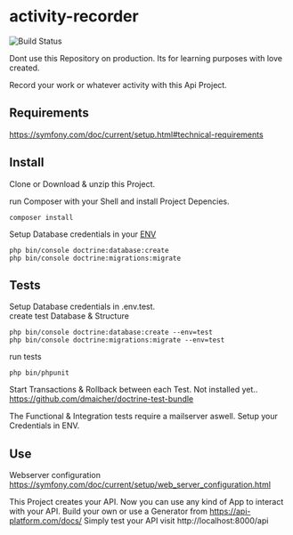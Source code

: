 # activity-recorder
![Build Status](https://travis-ci.org/benblub/activity-recorder.svg?branch=main) 

Dont use this Repository on production. Its for learning purposes with love created.

Record your work or whatever activity with this Api Project.

## Requirements
https://symfony.com/doc/current/setup.html#technical-requirements

## Install
Clone or Download & unzip this Project. 

run Composer with your Shell and install Project Depencies.
```
composer install
```
Setup Database credentials in your [ENV](https://symfony.com/doc/current/configuration.html#configuration-environments)
````
php bin/console doctrine:database:create 
php bin/console doctrine:migrations:migrate 
````

## Tests
Setup Database credentials in .env.test.  
create test Database & Structure
````
php bin/console doctrine:database:create --env=test
php bin/console doctrine:migrations:migrate --env=test
````
run tests 
````
php bin/phpunit
````

Start Transactions & Rollback between each Test. Not installed yet.. 
https://github.com/dmaicher/doctrine-test-bundle

The Functional & Integration tests require a mailserver aswell. Setup your Credentials in ENV.

## Use

Webserver configuration https://symfony.com/doc/current/setup/web_server_configuration.html

This Project creates your API. Now you can use any kind of App to interact with your API. 
Build your own or use a Generator from https://api-platform.com/docs/
Simply test your API visit http://localhost:8000/api

